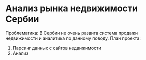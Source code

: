 # Анализ рынка недвижимости Сербии
Проблематика:
В Сербии не очень развита система продажи недвижимости и аналитика по данному поводу.
План проекта:
1. Парсинг данных с сайтов недвижимости
2. Анализ